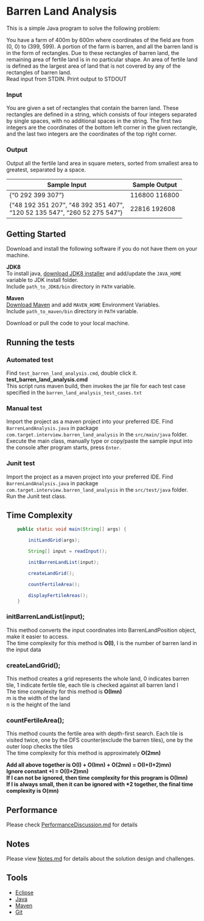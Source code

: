 # Barren Land Analysis
This is a simple Java program to solve the following problem:

You have a farm of 400m by 600m where coordinates of the field are from (0, 0) to (399, 599). A portion of the farm is barren, and all the barren land is in the form of rectangles. Due to these rectangles of barren land, the remaining area of fertile land is in no particular shape. An area of fertile land is defined as the largest area of land that is not covered by any of the rectangles of barren land.  
Read input from STDIN. Print output to STDOUT

### Input  
You are given a set of rectangles that contain the barren land. These rectangles are defined in a string, which consists of four integers separated by single spaces, with no additional spaces in the string. The first two integers are the coordinates of the bottom left corner in the given rectangle, and the last two integers are the coordinates of the top right corner. 

### Output   
Output all the fertile land area in square meters, sorted from smallest area to greatest, separated by a space. 

Sample Input | Sample Output
------------ | -------------
{“0 292 399 307”} | 116800  116800
{“48 192 351 207”, “48 392 351 407”,<br> “120 52 135 547”, “260 52 275 547”} | 22816 192608

## Getting Started
Download and install the following software if you do not have them on your machine.

**JDK8**  
To install java, [download JDK8 installer](https://www.oracle.com/java/technologies/javase-jdk8-downloads.html) and add/update the `JAVA_HOME` variable to JDK install folder.  
Include `path_to_JDK8/bin` directory in `PATH` variable.

**Maven**  
[Download Maven](https://maven.apache.org/download.cgi) and add `MAVEN_HOME` Environment Variables.  
Include `path_to_maven/bin` directory in `PATH` variable.  

Download or pull the code to your local machine.
## Running the tests
### Automated test
Find `test_barren_land_analysis.cmd`, double click it.  
**test_barren_land_analysis.cmd**  
This script runs maven build, then invokes the jar file for each test case specified in the `barren_land_analysis_test_cases.txt`

### Manual test
Import the project as a maven project into your preferred IDE. Find `BarrenLandAnalysis.java` in package `com.target.interview.barren_land_analysis` in the `src/main/java` folder.  
Execute the main class, manually type or copy/paste the sample input into the console after program starts, press `Enter`.

### Junit test
Import the project as a maven project into your preferred IDE. Find `BarrenLandAnalysis.java` in package `com.target.interview.barren_land_analysis` in the `src/test/java` folder.  
Run the Junit test class.

## Time Complexity
```java
	public static void main(String[] args) {

		initLandGrid(args);

		String[] input = readInput();

		initBarrenLandList(input);

		createLandGrid();

		countFertileArea();

		displayFertileAreas();
	}
```
### initBarrenLandList(input);
This method converts the input coordinates into BarrenLandPosition object, make it easier to access.  
The time complexity for this method is **O(I)**, I is the number of barren land in the input data  
### createLandGrid();
This method creates a grid represents the whole land, 0 indicates barren tile, 1 indicate fertile tile, each tile is checked against all barren land I  
The time complexity for this method is **O(Imn)**  
m is the width of the land  
n is the height of the land
### countFertileArea();
This method counts the fertile area with depth-first search. Each tile is visited twice, one by the DFS counter(exclude the barren tiles), one by the outer loop checks the tiles  
The time complexity for this method is approximately **O(2mn)**  

**Add all above together is O(I) + O(Imn) + O(2mn) = O(I+(I+2)mn)**  
**Ignore constant +I = O((I+2)mn)**  
**If I can not be ignored, then time complexity for this program is O(Imn)**  
**If I is always small, then it can be ignored with \*2 together, the final time complexity is O(mn)**  
## Performance
Please check [PerformanceDiscussion.md](https://github.com/XinshanBai/Barren-Land-Analysis/blob/master/PerformanceDiscussion.md) for details
## Notes
Please view [Notes.md](https://github.com/XinshanBai/Barren-Land-Analysis/blob/master/Notes.md) for details about the solution design and challenges.
## Tools
* [Eclipse](https://www.eclipse.org/)
* [Java](https://www.java.com)
* [Maven](https://maven.apache.org/)
* [Git](https://git-scm.com/)


